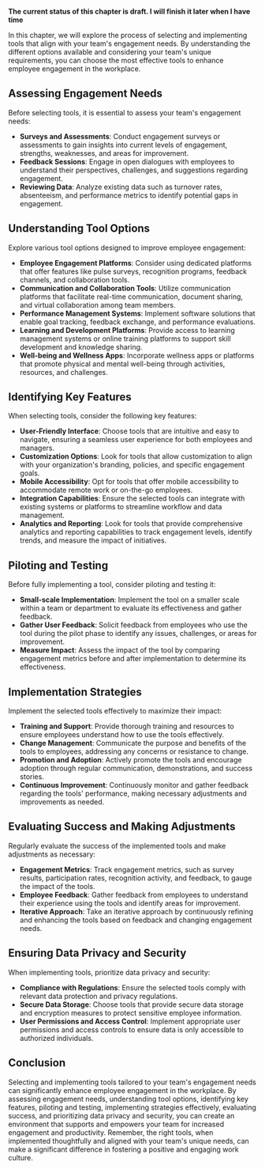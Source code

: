 **The current status of this chapter is draft. I will finish it later when I have time**

In this chapter, we will explore the process of selecting and implementing tools that align with your team's engagement needs. By understanding the different options available and considering your team's unique requirements, you can choose the most effective tools to enhance employee engagement in the workplace.

Assessing Engagement Needs
--------------------------

Before selecting tools, it is essential to assess your team's engagement needs:

* **Surveys and Assessments**: Conduct engagement surveys or assessments to gain insights into current levels of engagement, strengths, weaknesses, and areas for improvement.
* **Feedback Sessions**: Engage in open dialogues with employees to understand their perspectives, challenges, and suggestions regarding engagement.
* **Reviewing Data**: Analyze existing data such as turnover rates, absenteeism, and performance metrics to identify potential gaps in engagement.

Understanding Tool Options
--------------------------

Explore various tool options designed to improve employee engagement:

* **Employee Engagement Platforms**: Consider using dedicated platforms that offer features like pulse surveys, recognition programs, feedback channels, and collaboration tools.
* **Communication and Collaboration Tools**: Utilize communication platforms that facilitate real-time communication, document sharing, and virtual collaboration among team members.
* **Performance Management Systems**: Implement software solutions that enable goal tracking, feedback exchange, and performance evaluations.
* **Learning and Development Platforms**: Provide access to learning management systems or online training platforms to support skill development and knowledge sharing.
* **Well-being and Wellness Apps**: Incorporate wellness apps or platforms that promote physical and mental well-being through activities, resources, and challenges.

Identifying Key Features
------------------------

When selecting tools, consider the following key features:

* **User-Friendly Interface**: Choose tools that are intuitive and easy to navigate, ensuring a seamless user experience for both employees and managers.
* **Customization Options**: Look for tools that allow customization to align with your organization's branding, policies, and specific engagement goals.
* **Mobile Accessibility**: Opt for tools that offer mobile accessibility to accommodate remote work or on-the-go employees.
* **Integration Capabilities**: Ensure the selected tools can integrate with existing systems or platforms to streamline workflow and data management.
* **Analytics and Reporting**: Look for tools that provide comprehensive analytics and reporting capabilities to track engagement levels, identify trends, and measure the impact of initiatives.

Piloting and Testing
--------------------

Before fully implementing a tool, consider piloting and testing it:

* **Small-scale Implementation**: Implement the tool on a smaller scale within a team or department to evaluate its effectiveness and gather feedback.
* **Gather User Feedback**: Solicit feedback from employees who use the tool during the pilot phase to identify any issues, challenges, or areas for improvement.
* **Measure Impact**: Assess the impact of the tool by comparing engagement metrics before and after implementation to determine its effectiveness.

Implementation Strategies
-------------------------

Implement the selected tools effectively to maximize their impact:

* **Training and Support**: Provide thorough training and resources to ensure employees understand how to use the tools effectively.
* **Change Management**: Communicate the purpose and benefits of the tools to employees, addressing any concerns or resistance to change.
* **Promotion and Adoption**: Actively promote the tools and encourage adoption through regular communication, demonstrations, and success stories.
* **Continuous Improvement**: Continuously monitor and gather feedback regarding the tools' performance, making necessary adjustments and improvements as needed.

Evaluating Success and Making Adjustments
-----------------------------------------

Regularly evaluate the success of the implemented tools and make adjustments as necessary:

* **Engagement Metrics**: Track engagement metrics, such as survey results, participation rates, recognition activity, and feedback, to gauge the impact of the tools.
* **Employee Feedback**: Gather feedback from employees to understand their experience using the tools and identify areas for improvement.
* **Iterative Approach**: Take an iterative approach by continuously refining and enhancing the tools based on feedback and changing engagement needs.

Ensuring Data Privacy and Security
----------------------------------

When implementing tools, prioritize data privacy and security:

* **Compliance with Regulations**: Ensure the selected tools comply with relevant data protection and privacy regulations.
* **Secure Data Storage**: Choose tools that provide secure data storage and encryption measures to protect sensitive employee information.
* **User Permissions and Access Control**: Implement appropriate user permissions and access controls to ensure data is only accessible to authorized individuals.

Conclusion
----------

Selecting and implementing tools tailored to your team's engagement needs can significantly enhance employee engagement in the workplace. By assessing engagement needs, understanding tool options, identifying key features, piloting and testing, implementing strategies effectively, evaluating success, and prioritizing data privacy and security, you can create an environment that supports and empowers your team for increased engagement and productivity. Remember, the right tools, when implemented thoughtfully and aligned with your team's unique needs, can make a significant difference in fostering a positive and engaging work culture.
